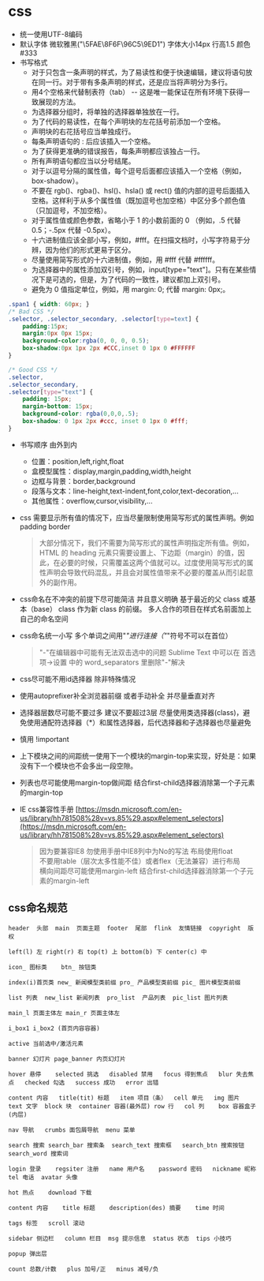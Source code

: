 # css

* 统一使用UTF-8编码
* 默认字体 微软雅黑("\5FAE\8F6F\96C5\9ED1") 字体大小14px 行高1.5 颜色#333
* 书写格式
    * 对于只包含一条声明的样式，为了易读性和便于快速编辑，建议将语句放在同一行。对于带有多条声明的样式，还是应当将声明分为多行。
    * 用4个空格来代替制表符（tab） -- 这是唯一能保证在所有环境下获得一致展现的方法。
    * 为选择器分组时，将单独的选择器单独放在一行。
    * 为了代码的易读性，在每个声明块的左花括号前添加一个空格。
    * 声明块的右花括号应当单独成行。
    * 每条声明语句的 : 后应该插入一个空格。
    * 为了获得更准确的错误报告，每条声明都应该独占一行。
    * 所有声明语句都应当以分号结尾。
    * 对于以逗号分隔的属性值，每个逗号后面都应该插入一个空格（例如，box-shadow）。
    * 不要在 rgb()、rgba()、hsl()、hsla() 或 rect() 值的内部的逗号后面插入空格。这样利于从多个属性值（既加逗号也加空格）中区分多个颜色值（只加逗号，不加空格）。
    * 对于属性值或颜色参数，省略小于 1 的小数前面的 0 （例如，.5 代替 0.5；-.5px 代替 -0.5px）。
    * 十六进制值应该全部小写，例如，#fff。在扫描文档时，小写字符易于分辨，因为他们的形式更易于区分。
    * 尽量使用简写形式的十六进制值，例如，用 #fff 代替 #ffffff。
    * 为选择器中的属性添加双引号，例如，input[type="text"]。只有在某些情况下是可选的，但是，为了代码的一致性，建议都加上双引号。
    * 避免为 0 值指定单位，例如，用 margin: 0; 代替 margin: 0px;。

```css
.span1 { width: 60px; }
/* Bad CSS */
.selector, .selector_secondary, .selector[type=text] {
    padding:15px;
    margin:0px 0px 15px;
    background-color:rgba(0, 0, 0, 0.5);
    box-shadow:0px 1px 2px #CCC,inset 0 1px 0 #FFFFFF
}

/* Good CSS */
.selector,
.selector_secondary,
.selector[type="text"] {
    padding: 15px;
    margin-bottom: 15px;
    background-color: rgba(0,0,0,.5);
    box-shadow: 0 1px 2px #ccc, inset 0 1px 0 #fff;
}
```

* 书写顺序 由外到内
    * 位置：position,left,right,float
    * 盒模型属性：display,margin,padding,width,height
    * 边框与背景：border,background
    * 段落与文本：line-height,text-indent,font,color,text-decoration,...
    * 其他属性：overflow,cursor,visibility,...
* css 需要显示所有值的情况下，应当尽量限制使用简写形式的属性声明。例如padding border
    >大部分情况下，我们不需要为简写形式的属性声明指定所有值。例如，HTML 的 heading 元素只需要设置上、下边距（margin）的值，因此，在必要的时候，只需覆盖这两个值就可以。过度使用简写形式的属性声明会导致代码混乱，并且会对属性值带来不必要的覆盖从而引起意外的副作用。
* css命名在不冲突的前提下尽可能简洁 并且意义明确 基于最近的父 class 或基本（base） class 作为新 class 的前缀。 多人合作的项目在样式名前面加上自己的命名空间
* css命名统一小写 多个单词之间用"_"进行连接（"_"符号不可以在首位）
    >"-"在编辑器中可能有无法双击选中的问题 Sublime Text 中可以在 首选项->设置 中的 word_separators 里删除"-"解决
* css尽可能不用id选择器 除非特殊情况
* 使用autoprefixer补全浏览器前缀 或者手动补全 并尽量垂直对齐
* 选择器层数尽可能不要过多 建议不要超过3层 尽量使用类选择器(class)，避免使用通配符选择器（*）​和属性选择器，后代选择器和子选择器也尽量避免
* 慎用 !important
* 上下模块之间的间距统一使用下一个模块的margin-top来实现，好处是：如果没有下一个模块也不会多出一段空隙。
* 列表也尽可能使用margin-top做间距 结合first-child选择器消除第一个子元素的margin-top
* IE css兼容性手册 [https://msdn.microsoft.com/en-us/library/hh781508%28v=vs.85%29.aspx#element_selectors](https://msdn.microsoft.com/en-us/library/hh781508%28v=vs.85%29.aspx#element_selectors)

    >因为要兼容IE8 勿使用手册中IE8列中为No的写法 布局使用float  
    不要用table（层次太多性能不佳）或者flex（无法兼容）进行布局  
    横向间距尽可能使用margin-left 结合first-child选择器消除第一个子元素的margin-left

## css命名规范

```
header  头部  main  页面主题  footer  尾部  flink  友情链接  copyright  版权

left(l) 左 right(r) 右 top(t) 上 bottom(b) 下 center(c) 中

icon_ 图标类    btn_ 按钮类

index(i)首页类 new_ 新闻模型类前缀 pro_ 产品模型类前缀 pic_ 图片模型类前缀

list 列表  new_list 新闻列表  pro_list  产品列表  pic_list 图片列表

main_l 页面主体左 main_r 页面主体左

i_box1 i_box2 (首页内容容器)

active 当前选中/激活元素

banner 幻灯片 page_banner 内页幻灯片

hover 悬停    selected 挑选   disabled 禁用   focus 得到焦点   blur 失去焦点   checked 勾选   success 成功   error 出错

content 内容   title(tit) 标题   item 项目（条）  cell 单元   img 图片   text 文字  block 块  container 容器(最外层) row 行   col 列    box 容器盒子(内层)

nav 导航   crumbs 面包屑导航  menu 菜单

search 搜索 search_bar 搜索条  search_text 搜索框   search_btn 搜索按钮    search_word 搜索词

login 登录    regsiter 注册   name 用户名    password 密码   nickname 昵称   tel 电话  avatar 头像

hot 热点    download 下载

content 内容    title 标题    description(des) 摘要    time 时间

tags 标签   scroll 滚动

sidebar 侧边栏   column 栏目  msg 提示信息  status 状态  tips 小技巧

popup 弹出层

count 总数/计数   plus 加号/正   minus 减号/负
```